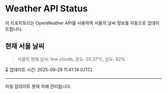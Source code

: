 
# Weather API Status

이 리포지토리는 OpenWeather API를 사용하여 서울의 날씨 정보를 자동으로 업데이트합니다.

## 현재 서울 날씨
> 서울의 현재 날씨: few clouds, 온도: 20.37°C, 습도: 82%

⏳ 업데이트 시간: 2025-09-29 11:41:14 (UTC)

---
자동 업데이트 봇에 의해 관리됩니다.
